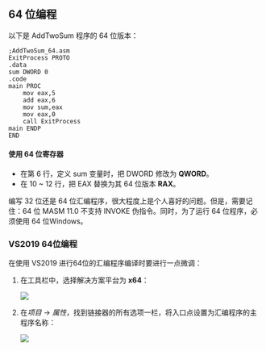 ## 64 位编程

以下是 AddTwoSum 程序的 64 位版本：

```assembly
;AddTwoSum_64.asm
ExitProcess PROTO
.data
sum DWORD 0
.code
main PROC
    mov eax,5
    add eax,6
    mov sum,eax
	mov eax,0
    call ExitProcess
main ENDP
END
```

#### 使用 64 位寄存器

- 在第 6 行，定义 sum 变量时，把 DWORD 修改为 **QWORD**。
- 在 10 ~ 12 行，把 EAX 替换为其 64 位版本 **RAX**。

编写 32 位还是 64 位汇编程序，很大程度上是个人喜好的问题。但是，需要记住：64 位 MASM 11.0 不支持 INVOKE 伪指令。同时，为了运行 64 位程序，必须使用 64 位Windows。

### VS2019 64位编程

在使用 VS2019 进行64位的汇编程序编译时要进行一点微调：

1. 在工具栏中，选择解决方案平台为 **x64**：

   ![](https://cdn.jsdelivr.net/gh/mahoo12138/js-css-cdn/note-images/Snipaste_2020-10-21_21-09-37.png)

2. 在*项目* → *属性*，找到链接器的所有选项一栏，将入口点设置为汇编程序的主程序名称：

   ![](https://cdn.jsdelivr.net/gh/mahoo12138/js-css-cdn/note-images/Snipaste_2020-10-21_21-10-50.png)

